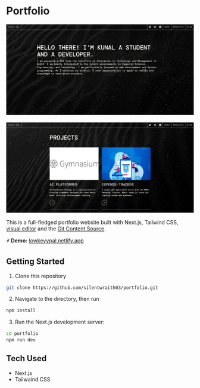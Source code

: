 # Portfolio

<img src='/public/images/app1.png'>&nbsp;&nbsp;&nbsp;&nbsp;
<img src='/public/images/app2.png'>

This is a full-fledged portfolio website built with Next.js, Tailwind CSS, [visual editor](https://docs.netlify.com/visual-editor/overview/) and the [Git Content Source](https://docs.netlify.com/create/content-sources/git/).

**⚡ Demo:** [lowkeyypal.netlify.app](https://lowkeyypal.netlify.app)

## Getting Started

1. Clone this repository

```bash
git clone https://github.com/silentwraith03/portfolio.git
```

2. Navigate to the directory, then run

```bash
npm install
```

3. Run the Next.js development server:

```bash
cd portfolio
npm run dev
```

## Tech Used

- Next.js
- Tailwaind CSS
